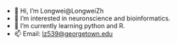 - 👋 Hi, I’m Longwei@LongweiZh
- 👀 I’m interested in neuronscience and bioinformatics.
- 🌱 I’m currently learning python and R.
- 📫 Email: lz539@georgetown.edu

<!---
LongweiZh/LongweiZh is a ✨ special ✨ repository because its `README.md` (this file) appears on your GitHub profile.
You can click the Preview link to take a look at your changes.
--->
